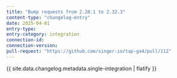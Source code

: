 ```yaml
---
title: "Bump requests from 2.28.1 to 2.32.3"
content-type: "changelog-entry"
date: 2025-04-01
entry-type: 
entry-category: integration
connection-id: 
connection-version: 
pull-request: "https://github.com/singer-io/tap-ga4/pull/112"
---
```

{{ site.data.changelog.metadata.single-integration | flatify }}